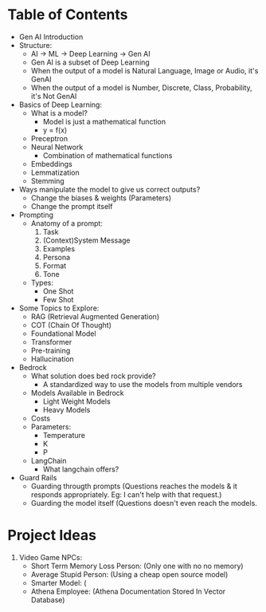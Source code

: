 # Table of Contents

* Gen AI Introduction
* Structure:
    * AI -> ML -> Deep Learning -> Gen AI
    * Gen AI is a subset of Deep Learning
    * When the output of a model is Natural Language, Image or Audio, it's GenAI
    * When the output of a model is Number, Discrete, Class, Probability, it's Not GenAI
* Basics of Deep Learning:
    * What is a model? 
        * Model is just a mathematical function
        * y = f(x)
    * Preceptron
    * Neural Network
        * Combination of mathematical functions
    * Embeddings
    * Lemmatization
    * Stemming
* Ways manipulate the model to give us correct outputs?
    * Change the biases & weights (Parameters)
    * Change the prompt itself
* Prompting
    * Anatomy of a prompt:
        1. Task
        2. (Context)System Message
        3. Examples
        4. Persona
        5. Format
        6. Tone
    * Types:
        * One Shot
        * Few Shot
* Some Topics to Explore:
    * RAG (Retrieval Augmented Generation)
    * COT (Chain Of Thought)
    * Foundational Model
    * Transformer
    * Pre-training
    * Hallucination
* Bedrock
    * What solution does bed rock provide?
        * A standardized way to use the models from multiple vendors
    * Models Available in Bedrock
        * Light Weight Models
        * Heavy Models
    * Costs
    * Parameters:
        * Temperature
        * K
        * P
    * LangChain
        * What langchain offers?
* Guard Rails
    * Guarding througth prompts (Questions reaches the models & it responds appropriately. Eg: I can't help with that request.)
    * Guarding the model itself (Questions doesn't even reach the models.

# Project Ideas
1. Video Game NPCs:
    * Short Term Memory Loss Person: (Only one with no no memory)
    * Average Stupid Person: (Using a cheap open source model)
    * Smarter Model: (
    * Athena Employee: (Athena Documentation Stored In Vector Database)

